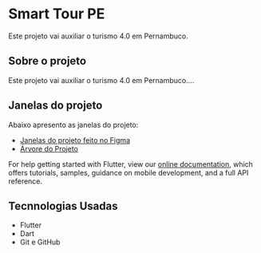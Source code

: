 # Smart Tour PE



Este projeto vai auxiliar o turismo 4.0 em Pernambuco.

## Sobre o projeto

Este projeto vai auxiliar o turismo 4.0 em Pernambuco....

## Janelas do projeto

Abaixo apresento as janelas do projeto:

- [Janelas do projeto feito no Figma](https://www.figma.com/file/g8EoEuxvW4zATsWB9gu4wQ/Smart-Tour-PE-(version-2)?node-id=0%3A1)
- [Árvore do Projeto](https://www.figma.com/file/PLUAxHAshOfxS1JCtsmkLl/%C3%81rvore)

For help getting started with Flutter, view our
[online documentation](https://flutter.dev/docs), which offers tutorials,
samples, guidance on mobile development, and a full API reference.

## Tecnnologias Usadas

 - Flutter
 - Dart
 - Git e GitHub